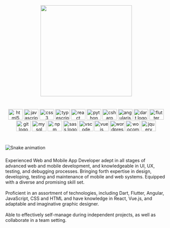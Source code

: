 <div align="center">
  <img height="285" src="https://giffiles.alphacoders.com/105/105296.gif"  />
</div>

###

<br clear="both">

<div align="center">
  <img src="https://cdn.jsdelivr.net/gh/devicons/devicon/icons/html5/html5-original.svg" height="33" width="45" alt="html5 logo"  />
  <img src="https://cdn.jsdelivr.net/gh/devicons/devicon/icons/javascript/javascript-original.svg" height="33" width="45" alt="javascript logo"  />
  <img src="https://cdn.jsdelivr.net/gh/devicons/devicon/icons/css3/css3-original.svg" height="33" width="45" alt="css3 logo"  />
  <img src="https://cdn.jsdelivr.net/gh/devicons/devicon/icons/typescript/typescript-plain.svg" height="33" width="45" alt="typescript logo"  />
  <img src="https://cdn.jsdelivr.net/gh/devicons/devicon/icons/react/react-original.svg" height="33" width="45" alt="react logo"  />
  <img src="https://cdn.jsdelivr.net/gh/devicons/devicon/icons/python/python-original.svg" height="33" width="45" alt="python logo"  />
  <img src="https://cdn.jsdelivr.net/gh/devicons/devicon/icons/csharp/csharp-original.svg" height="33" width="45" alt="csharp logo"  />
  <img src="https://cdn.jsdelivr.net/gh/devicons/devicon/icons/angularjs/angularjs-original.svg" height="33" width="45" alt="angularjs logo"  />
  <img src="https://cdn.jsdelivr.net/gh/devicons/devicon/icons/dart/dart-original.svg" height="33" width="45" alt="dart logo"  />
  <img src="https://cdn.jsdelivr.net/gh/devicons/devicon/icons/flutter/flutter-original.svg" height="33" width="45" alt="flutter logo"  />
  <img src="https://cdn.jsdelivr.net/gh/devicons/devicon/icons/git/git-original.svg" height="33" width="45" alt="git logo"  />
  <img src="https://cdn.jsdelivr.net/gh/devicons/devicon/icons/mysql/mysql-original.svg" height="33" width="45" alt="mysql logo"  />
  <img src="https://cdn.jsdelivr.net/gh/devicons/devicon/icons/npm/npm-original-wordmark.svg" height="33" width="45" alt="npm logo"  />
  <img src="https://cdn.jsdelivr.net/gh/devicons/devicon/icons/sass/sass-original.svg" height="33" width="45" alt="sass logo"  />
  <img src="https://cdn.jsdelivr.net/gh/devicons/devicon/icons/vscode/vscode-original.svg" height="33" width="45" alt="vscode logo"  />
  <img src="https://cdn.jsdelivr.net/gh/devicons/devicon/icons/vuejs/vuejs-original.svg" height="33" width="45" alt="vuejs logo"  />
  <img src="https://cdn.jsdelivr.net/gh/devicons/devicon/icons/wordpress/wordpress-original.svg" height="33" width="45" alt="wordpress logo"  />
  <img src="https://cdn.jsdelivr.net/gh/devicons/devicon/icons/woocommerce/woocommerce-original.svg" height="33" width="45" alt="woocommerce logo"  />
  <img src="https://cdn.jsdelivr.net/gh/devicons/devicon/icons/jquery/jquery-original.svg" height="33" width="45" alt="jquery logo"  />
</div>

###

<br clear="both">

<img src="https://raw.githubusercontent.com/Puya/Puya/blob/output/snake.svg" alt="Snake animation" />

###

<p align="left">Experienced Web and Mobile App Developer adept in all stages of advanced web and mobile development, and knowledgeable in UI, UX, testing, and debugging processes. Bringing forth expertise in design, developing, testing and maintenance of mobile and web systems. Equipped with a diverse and promising skill set.<br><br>Proficient in an assortment of technologies, including Dart, Flutter, Angular, JavaScript, CSS and HTML and have knowledge in React, Vue.js, and adaptable and imaginative graphic designer.<br><br>Able to effectively self-manage during independent projects, as well as collaborate in a team setting.</p>

###
